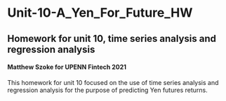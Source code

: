 # Unit-10-A_Yen_For_Future_HW
Homework for unit 10, time series analysis and regression analysis
----------------------------------------------------------------------
#### Matthew Szoke for UPENN Fintech 2021

This homework for unit 10 focused on the use of time series analysis and regression analysis for the purpose of predicting Yen futures returns.
